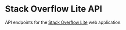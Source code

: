 # Stack Overflow Lite API

API endpoints for the [Stack Overflow Lite](https://khwilo.github.io/stackoverflow-lite/UI/) web application.
